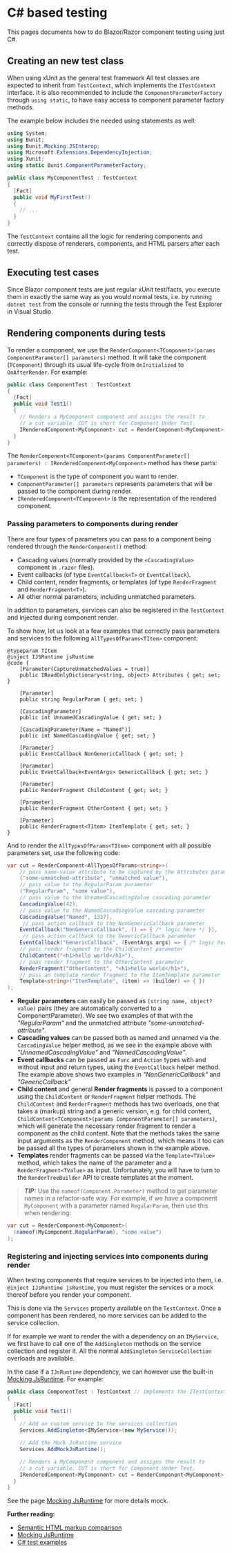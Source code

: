 # C# based testing

This pages documents how to do Blazor/Razor component testing using just C#.

## Creating an new test class

When using xUnit as the general test framework
All test classes are expected to inherit from `TestContext`, which implements the `ITestContext` interface. It is also recommended to include the `ComponentParameterFactory` through `using static`, to have easy access to component parameter factory methods.

The example below includes the needed using statements as well:

```csharp
using System;
using Bunit;
using Bunit.Mocking.JSInterop;
using Microsoft.Extensions.DependencyInjection;
using Xunit;
using static Bunit.ComponentParameterFactory;

public class MyComponentTest : TestContext
{
  [Fact]
  public void MyFirstTest()
  {
    // ...
  }
}
```

The `TestContext` contains all the logic for rendering components and correctly dispose of renderers, components, and HTML parsers after each test.

## Executing test cases

Since Blazor component tests are just regular xUnit test/facts, you execute them in exactly the same way as you would normal tests, i.e. by running `dotnet test` from the console or running the tests through the Test Explorer in Visual Studio.

## Rendering components during tests

To render a component, we use the `RenderComponent<TComponent>(params ComponentParameter[] parameters)` method. It will take the component (`TComponent`) through its usual life-cycle from `OnInitialized` to `OnAfterRender`. For example:

```csharp
public class ComponentTest : TestContext
{
  [Fact]
  public void Test1()
  {
    // Renders a MyComponent component and assigns the result to
    // a cut variable. CUT is short for Component Under Test.
    IRenderedComponent<MyComponent> cut = RenderComponent<MyComponent>();
  }
}
```

The `RenderComponent<TComponent>(params ComponentParameter[] parameters) : IRenderedComponent<MyComponent>` method has these parts:

- `TComponent` is the type of component you want to render.
- `ComponentParameter[] parameters` represents parameters that will be passed to the component during render.
- `IRenderedComponent<TComponent>` is the representation of the rendered component.

### Passing parameters to components during render

There are four types of parameters you can pass to a component being rendered through the `RenderComponent()` method:

- Cascading values (normally provided by the `<CascadingValue>` component in `.razor` files).
- Event callbacks (of type `EventCallback<T>` or `EventCallback`).
- Child content, render fragments, or templates (of type `RenderFragment` and `RenderFragment<T>`).
- All other normal parameters, including unmatched parameters.

In addition to parameters, services can also be registered in the `TestContext` and injected during component render.

To show how, let us look at a few examples that correctly pass parameters and services to the following `AllTypesOfParams<TItem>` component:

```cshtml
@typeparam TItem
@inject IJSRuntime jsRuntime
@code {
    [Parameter(CaptureUnmatchedValues = true)]
    public IReadOnlyDictionary<string, object> Attributes { get; set; }

    [Parameter]
    public string RegularParam { get; set; }

    [CascadingParameter]
    public int UnnamedCascadingValue { get; set; }

    [CascadingParameter(Name = "Named")]
    public int NamedCascadingValue { get; set; }

    [Parameter]
    public EventCallback NonGenericCallback { get; set; }

    [Parameter]
    public EventCallback<EventArgs> GenericCallback { get; set; }

    [Parameter]
    public RenderFragment ChildContent { get; set; }

    [Parameter]
    public RenderFragment OtherContent { get; set; }

    [Parameter]
    public RenderFragment<TItem> ItemTemplate { get; set; }
}
```

And to render the `AllTypesOfParams<TItem>` component with all possible parameters set, use the following code:

```csharp
var cut = RenderComponent<AllTypesOfParams<string>>(
    // pass name-value attribute to be captured by the Attributes parameter
    ("some-unmatched-attribute", "unmatched value"),
    // pass value to the RegularParam parameter
    ("RegularParam", "some value"),
    // pass value to the UnnamedCascadingValue cascading parameter
    CascadingValue(42),
    // pass value to the NamedCascadingValue cascading parameter
    CascadingValue("Named", 1337),
     // pass action callback to the NonGenericCallback parameter
    EventCallback("NonGenericCallback", () => { /* logic here */ }),
     // pass action callback to the GenericCallback parameter
    EventCallback("GenericCallback", (EventArgs args) => { /* logic here */ }),
    // pass render fragment to the ChildContent parameter
    ChildContent("<h1>hello world</h1>"),
    // paas render fragment to the OtherContent parameter
    RenderFragment("OtherContent", "<h1>hello world</h1>"),
    // pass an template render fragment to the ItemTemplate parameter
    Template<string>("ItemTemplate", (item) => (builder) => { })
);
```

- **Regular parameters** can easily be passed as `(string name, object? value)` pairs (they are automatically converted to a ComponentParameter). We see two examples of that with the _"RegularParam"_ and the unmatched attribute _"some-unmatched-attribute"_.
- **Cascading values** can be passed both as named and unnamed via the `CascadingValue` helper method, as we see in the example above with _"UnnamedCascadingValue"_ and _"NamedCascadingValue"_.
- **Event callbacks** can be passed as `Func` and `Action` types with and without input and return types, using the `EventCallback` helper method. The example above shows two examples in _"NonGenericCallback"_ and _"GenericCallback"_
- **Child content** and general **Render fragments** is passed to a component using the `ChildContent` or `RenderFragment` helper methods. The `ChildContent` and `RenderFragment` methods has two overloads, one that takes a (markup) string and a generic version, e.g. for child content, `ChildContent<TComponent>(params ComponentParameter[] parameters)`, which will generate the necessary render fragment to render a component as the child content. Note that the methods takes the same input arguments as the `RenderComponent` method, which means it too can be passed all the types of parameters shown in the example above.
- **Templates** render fragments can be passed via the `Template<TValue>` method, which takes the name of the parameter and a `RenderFragment<TValue>` as input. Unfortunately, you will have to turn to the `RenderTreeBuilder` API to create templates at the moment.

> _**TIP:**_ Use the `nameof(Component.Parameter)` method to get parameter names in a refactor-safe way. For example, if we have a component `MyComponent` with a parameter named `RegularParam`, then use this when rendering:

```csharp
var cut = RenderComponent<MyComponent>(
  (nameof(MyComponent.RegularParam), "some value")
);
```

### Registering and injecting services into components during render

When testing components that require services to be injected into them, i.e. `@inject IJsRuntime jsRuntime`, you must register the services or a mock thereof before you render your component.

This is done via the `Services` property available on the `TestContext`. Once a component has been rendered, no more services can be added to the service collection.

If for example we want to render the with a dependency on an `IMyService`, we first have to call one of the `AddSingleton` methods on the service collection and register it. All the normal `AddSingleton` `ServiceCollection` overloads are available.

In the case if a `IJsRuntime` dependency, we can however use the built-in [Mocking JsRuntime](/docs/mocking-jsruntime.html). For example:

```csharp
public class ComponentTest : TestContext // implements the ITestContext interface
{
  [Fact]
  public void Test1()
  {
    // Add an custom service to the services collection
    Services.AddSingleton<IMyService>(new MyService());

    // Add the Mock JsRuntime service
    Services.AddMockJsRuntime();

    // Renders a MyComponent component and assigns the result to
    // a cut variable. CUT is short for Component Under Test.
    IRenderedComponent<MyComponent> cut = RenderComponent<MyComponent>();
  }
}
```

See the page [Mocking JsRuntime](/docs/mocking-jsruntime.html) for more details mock.

**Further reading:**

- [Semantic HTML markup comparison](/docs/semantic-html-markup-comparison.html)
- [Mocking JsRuntime](/docs/mocking-jsruntime.html)
- [C# test examples](/docs/csharp-test-examples.html)